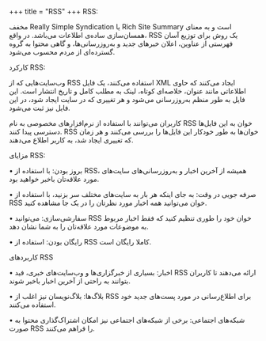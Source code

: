 +++
title = "RSS"
+++
RSS:

مخفف Really Simple Syndication یا Rich Site Summary است و به معنای همسان‌سازی ساده‌ی اطلاعات می‌باشد. در واقع، RSS یک روش برای توزیع آسان فهرستی از عناوین، اعلان خبرهای جدید و به‌روزرسانی‌ها، و گاهی محتوا به گروه گسترده‌ای از مردم محسوب می‌شود.

کارکرد RSS:

وب‌سایت‌هایی که از RSS استفاده می‌کنند، یک فایل XML ایجاد می‌کنند که حاوی اطلاعاتی مانند عنوان، خلاصه‌ای کوتاه، لینک به مطلب کامل و تاریخ انتشار است. این فایل به طور منظم به‌روزرسانی می‌شود و هر تغییری که در سایت ایجاد شود، در این فایل نیز ثبت می‌شود.

کاربران می‌توانند با استفاده از نرم‌افزارهای مخصوصی به نام RSS خوان به این فایل‌ها دسترسی پیدا کنند. RSS خوان‌ها به طور خودکار این فایل‌ها را بررسی می‌کنند و هر زمان که تغییری ایجاد شد، به کاربر اطلاع می‌دهند.

مزایای RSS:

• بروز بودن: با استفاده از RSS، همیشه از آخرین اخبار و به‌روزرسانی‌های سایت‌های مورد علاقه‌تان باخبر خواهید بود.

• صرفه جویی در وقت: به جای اینکه هر بار به سایت‌های مختلف سر بزنید، با استفاده از RSS خوان می‌توانید همه اخبار مورد نظرتان را در یک جا مشاهده کنید.

• سفارشی‌سازی: می‌توانید RSS خوان خود را طوری تنظیم کنید که فقط اخبار مربوط به موضوعات مورد علاقه‌تان را به شما نشان دهد.

• رایگان بودن: استفاده از RSS کاملا رایگان است.

کاربردهای RSS

• اخبار: بسیاری از خبرگزاری‌ها و وب‌سایت‌های خبری، فید RSS ارائه می‌دهند تا کاربران بتوانند به راحتی از آخرین اخبار باخبر شوند.

• بلاگ‌ها: بلاگ‌نویسان نیز اغلب از RSS برای اطلاع‌رسانی در مورد پست‌های جدید خود استفاده می‌کنند.

• شبکه‌های اجتماعی: برخی از شبکه‌های اجتماعی نیز امکان اشتراک‌گذاری محتوا به صورت RSS را فراهم می‌کنند.
